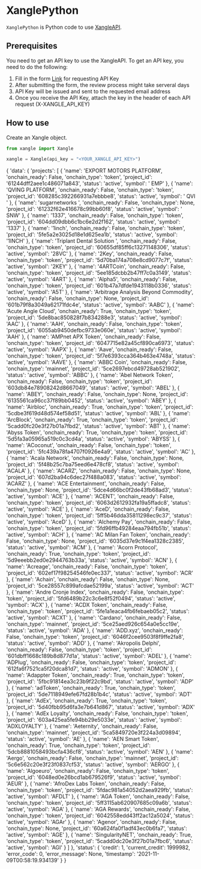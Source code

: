 # XanglePython
`XanglePython` is Python code to use [XangleAPI](https://pro-api.xangle.io/).

## Prerequisites
You need to get an API key to use the XangleAPI. To get an API key, you need to do the following:

1. Fill in the form [Link](https://docs.google.com/forms/d/e/1FAIpQLSeysMAnTZmMdIpcuZSQ8nIzmTp0fj5MyNv2utvm5bQMSThIcA/viewform) for requesting API Key
2. After submitting the form, the review process might take serveral days
3. API Key will be issued and sent to the requested email address
4. Once you receive the API Key, attach the key in the header of each API request (X-XANGLE_API_KEY)

## How to use
Create an Xangle object.
```python
from xangle import Xangle

xangle = Xangle(api_key = "<YOUR_XANGLE_API_KEY>")
```
{
  'data': {
    'projects': [
      {
        'name': 'EXPORT MOTORS PLATFORM',
        'onchain_ready': False,
        'onchain_type': 'token',
        'project_id': '61244dff2aee1c486071a843',
        'status': 'active',
        'symbol': ' EMP'
      },
      {
        'name': 'QVING PLATFORM',
        'onchain_ready': False,
        'onchain_type': 'token',
        'project_id': '608285c392266931a7ebbbe8',
        'status': 'active',
        'symbol': ' QVI '
      },
      {
        'name': 'sugarnetworks ',
        'onchain_ready': False,
        'onchain_type': None,
        'project_id': '61232f62e416678c99bb60f8',
        'status': 'active',
        'symbol': ' SNW'
      },
      {
        'name': '1337',
        'onchain_ready': False,
        'onchain_type': 'token',
        'project_id': '604dd09dbb6c1bc6e2d2f162',
        'status': 'active',
        'symbol': '1337'
      },
      {
        'name': '1inch',
        'onchain_ready': False,
        'onchain_type': 'token',
        'project_id': '5fe5a2e3025d18e1d625ea1b',
        'status': 'active',
        'symbol': '1INCH'
      },
      {
        'name': 'Triplant Dental Solution ',
        'onchain_ready': False,
        'onchain_type': 'token',
        'project_id': '60655df85ff6c13271148306',
        'status': 'active',
        'symbol': '28VC'
      },
      {
        'name': '2Key',
        'onchain_ready': False,
        'onchain_type': 'token',
        'project_id': '5d70ba174a708e8cd9077c7f',
        'status': 'active',
        'symbol': '2KEY'
      },
      {
        'name': '4ARTCoin',
        'onchain_ready': False,
        'onchain_type': 'token',
        'project_id': '5ee185dcbb2b47ff7c0a3149',
        'status': 'active',
        'symbol': '4ART'
      },
      {
        'name': 'Alpha5',
        'onchain_ready': False,
        'onchain_type': 'token',
        'project_id': '601b47a7dfde1943118b0336',
        'status': 'active',
        'symbol': 'A5T'
      },
      {
        'name': 'Arbitrage Analysis Beyond Commodity',
        'onchain_ready': False,
        'onchain_type': None,
        'project_id': '601b79f8a3049a62171fdc4e',
        'status': 'active',
        'symbol': 'AABC'
      },
      {
        'name': 'Acute Angle Cloud',
        'onchain_ready': True,
        'onchain_type': 'token',
        'project_id': '5de8bac850828f7b834288e3',
        'status': 'active',
        'symbol': 'AAC'
      },
      {
        'name': 'AAH',
        'onchain_ready': False,
        'onchain_type': 'token',
        'project_id': '6055ab9450defbc9733e060e',
        'status': 'active',
        'symbol': 'AAH'
      },
      {
        'name': 'AMPnet APX Token',
        'onchain_ready': False,
        'onchain_type': 'token',
        'project_id': '6047715e82a45cf890ca6973',
        'status': 'active',
        'symbol': 'AAPX'
      },
      {
        'name': 'Aave',
        'onchain_ready': False,
        'onchain_type': 'token',
        'project_id': '5f7e6393cca364b463e4748a',
        'status': 'active',
        'symbol': 'AAVE'
      },
      {
        'name': 'ABBC Coin',
        'onchain_ready': False,
        'onchain_type': 'mainnet',
        'project_id': '5ce2697ebcd49728ab521902',
        'status': 'active',
        'symbol': 'ABBC'
      },
      {
        'name': 'Abel Network Token',
        'onchain_ready': False,
        'onchain_type': 'token',
        'project_id': '603db84e78908242d8667049',
        'status': 'active',
        'symbol': 'ABEL'
      },
      {
        'name': 'ABEY',
        'onchain_ready': False,
        'onchain_type': None,
        'project_id': '6135561ca96cc37f89bb0452',
        'status': 'active',
        'symbol': 'ABEY'
      },
      {
        'name': 'Airbloc',
        'onchain_ready': True,
        'onchain_type': 'token',
        'project_id': '5cdbe3f619d48d574ef58d51',
        'status': 'active',
        'symbol': 'ABL'
      },
      {
        'name': 'ArcBlock',
        'onchain_ready': True,
        'onchain_type': 'token',
        'project_id': '5cadd0fc20e3f27b01a7fbd2',
        'status': 'active',
        'symbol': 'ABT'
      },
      {
        'name': 'Abyss Token',
        'onchain_ready': True,
        'onchain_type': 'token',
        'project_id': '5d5fa3a05965a519c0c3cd4a',
        'status': 'active',
        'symbol': 'ABYSS'
      },
      {
        'name': 'ACoconut',
        'onchain_ready': False,
        'onchain_type': 'token',
        'project_id': '5fc439a78fa4707f0926e4a9',
        'status': 'active',
        'symbol': 'AC'
      },
      {
        'name': 'Acala Network',
        'onchain_ready': False,
        'onchain_type': None,
        'project_id': '5f48b25c7ba75eed6e478cf8',
        'status': 'active',
        'symbol': 'ACALA'
      },
      {
        'name': 'ACARZ',
        'onchain_ready': False,
        'onchain_type': None,
        'project_id': '607d2ba94c6dec27f488a083',
        'status': 'active',
        'symbol': 'ACARZ'
      },
      {
        'name': 'ACE Entertainment',
        'onchain_ready': False,
        'onchain_type': None,
        'project_id': '5dce4d66bc0f2de43fb68ad3',
        'status': 'active',
        'symbol': 'ACE'
      },
      {
        'name': 'ACENT',
        'onchain_ready': False,
        'onchain_type': 'token',
        'project_id': '6063d2612932fa19a5ffadc8',
        'status': 'active',
        'symbol': 'ACE'
      },
      {
        'name': 'AceD',
        'onchain_ready': False,
        'onchain_type': 'token',
        'project_id': '5ff5b46dda35811298ec9c37',
        'status': 'active',
        'symbol': 'AceD'
      },
      {
        'name': 'Alchemy Pay',
        'onchain_ready': False,
        'onchain_type': 'token',
        'project_id': '5fd96ffb49284eaa794fb51b',
        'status': 'active',
        'symbol': 'ACH'
      },
      {
        'name': 'AC Milan Fan Token',
        'onchain_ready': False,
        'onchain_type': None,
        'project_id': '6035d37e9c1f4ea1328c2385',
        'status': 'active',
        'symbol': 'ACM'
      },
      {
        'name': 'Acorn Protocol',
        'onchain_ready': True,
        'onchain_type': 'token',
        'project_id': '5d9eeebb2ed0e2944763b33a',
        'status': 'active',
        'symbol': 'ACN'
      },
      {
        'name': 'Acreage',
        'onchain_ready': False,
        'onchain_type': 'token',
        'project_id': '602ef17f98254546fe0ec337',
        'status': 'active',
        'symbol': 'ACR'
      },
      {
        'name': 'Achain',
        'onchain_ready': False,
        'onchain_type': None,
        'project_id': '5ce28557c899afcdae52199a',
        'status': 'active',
        'symbol': 'ACT'
      },
      {
        'name': 'Andre Cronje Index',
        'onchain_ready': False,
        'onchain_type': 'token',
        'project_id': '5fd6489b22c3c6e8f52f0494',
        'status': 'active',
        'symbol': 'ACX'
      },
      {
        'name': 'ACDX Token',
        'onchain_ready': False,
        'onchain_type': 'token',
        'project_id': '5fe1a1eaca4fb6febaeb05c2',
        'status': 'active',
        'symbol': 'ACXT'
      },
      {
        'name': 'Cardano',
        'onchain_ready': False,
        'onchain_type': 'mainnet',
        'project_id': '5ce25aed926c654a0e5cc19e',
        'status': 'active',
        'symbol': 'ADA'
      },
      {
        'name': 'ADD.xyz',
        'onchain_ready': False,
        'onchain_type': 'token',
        'project_id': '6046f2cee9503f8f9ffe2fa8',
        'status': 'active',
        'symbol': 'ADD'
      },
      {
        'name': 'Akropolis Delphi',
        'onchain_ready': False,
        'onchain_type': 'token',
        'project_id': '601dbff1668c189b8d877d1a',
        'status': 'active',
        'symbol': 'ADEL'
      },
      {
        'name': 'ADPlug',
        'onchain_ready': False,
        'onchain_type': 'token',
        'project_id': '612fa6f7521ca5f20dca81d7',
        'status': 'active',
        'symbol': 'ADMON'
      },
      {
        'name': 'Adappter Token',
        'onchain_ready': True,
        'onchain_type': 'token',
        'project_id': '5fbc91814ea3c23b9f22c9bd',
        'status': 'active',
        'symbol': 'ADP'
      },
      {
        'name': 'adToken',
        'onchain_ready': True,
        'onchain_type': 'token',
        'project_id': '5de7118949efe67fd28b1b4c',
        'status': 'active',
        'symbol': 'ADT'
      },
      {
        'name': 'AdEx',
        'onchain_ready': True,
        'onchain_type': 'token',
        'project_id': '5d40fbb95d6fa3e7b641d867',
        'status': 'active',
        'symbol': 'ADX'
      },
      {
        'name': 'AdEx Loyalty',
        'onchain_ready': False,
        'onchain_type': 'token',
        'project_id': '603a425ea5fe94bb29e5033e',
        'status': 'active',
        'symbol': 'ADXLOYALTY'
      },
      {
        'name': 'Aeternity',
        'onchain_ready': False,
        'onchain_type': 'mainnet',
        'project_id': '5ca5849720e3f224a3d09894',
        'status': 'active',
        'symbol': 'AE'
      },
      {
        'name': 'AEN Smart Token',
        'onchain_ready': True,
        'onchain_type': 'token',
        'project_id': '5dcb8881058493bcfa436cf8',
        'status': 'active',
        'symbol': 'AEN'
      },
      {
        'name': 'Aergo',
        'onchain_ready': False,
        'onchain_type': 'mainnet',
        'project_id': '5c6e562c20e3f23f0837cf53',
        'status': 'active',
        'symbol': 'AERGO'
      },
      {
        'name': 'Algoeuro',
        'onchain_ready': False,
        'onchain_type': 'token',
        'project_id': '6048ed0e26bcd1ab679526f9',
        'status': 'active',
        'symbol': 'AEUR'
      },
      {
        'name': 'AfroDex Labs Token',
        'onchain_ready': False,
        'onchain_type': 'token',
        'project_id': '5fdac981a54052d2aea929fb',
        'status': 'active',
        'symbol': 'AFDLT'
      },
      {
        'name': 'AGA Token',
        'onchain_ready': False,
        'onchain_type': 'token',
        'project_id': '5ff3115ab620907685c09a6b',
        'status': 'active',
        'symbol': 'AGA'
      },
      {
        'name': 'AGA Rewards',
        'onchain_ready': False,
        'onchain_type': 'token',
        'project_id': '6042558edd43ff2ac12a5024',
        'status': 'active',
        'symbol': 'AGAr'
      },
      {
        'name': 'Agenor',
        'onchain_ready': False,
        'onchain_type': None,
        'project_id': '60a624fa0f1adf43ec0b6fa7',
        'status': 'active',
        'symbol': 'AGE'
      },
      {
        'name': 'SingularityNET',
        'onchain_ready': True,
        'onchain_type': 'token',
        'project_id': '5cadd0dc20e3f27b01a7fbc6',
        'status': 'active',
        'symbol': 'AGI'
      }
    ]
  },
  'status': {
    'credit': 1,
    'current_credit': 1999982,
    'error_code': 0,
    'error_message': None,
    'timestamp': '2021-11-09T00:58:19.934139'
  }
}
```

